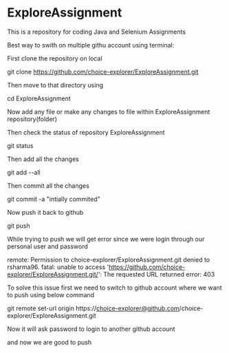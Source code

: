 # ExploreAssignment

This is a repository for coding Java and Selenium Assignments

Best way to swith on multiple githu account using terminal:

First clone the repository on local 

git clone  https://github.com/choice-explorer/ExploreAssignment.git

Then move to that directory using

cd ExploreAssignment

Now add any file or make any changes to file within ExploreAssignment repository(folder)

Then check the status of repository ExploreAssignment

git status 

Then add all the changes 

git add --all

Then commit all the changes

git commit -a "intially commited"

Now push it back to github

git push 

While trying to push we will get error since we were login through our personal user and password 

remote: Permission to choice-explorer/ExploreAssignment.git denied to rsharma96.
fatal: unable to access 'https://github.com/choice-explorer/ExploreAssignment.git/': 
The requested URL returned error: 403

To solve this issue first we need to switch to github account where we want to push using below command

git remote set-url origin https://choice-explorer@github.com/choice-explorer/ExploreAssignment.git

Now it will ask password to login to another github account 

and now we are good to push




